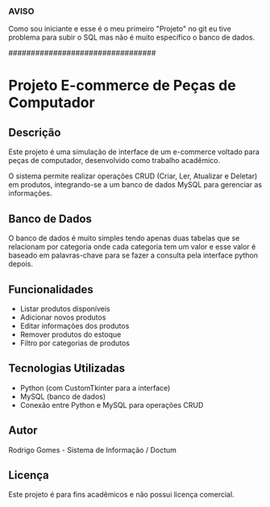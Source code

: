 
### AVISO ###

Como sou iniciante e esse é o meu primeiro "Projeto" no git eu tive problema para subir o SQL mas não é muito específico o banco de dados.


#################################

# Projeto E-commerce de Peças de Computador

## Descrição

Este projeto é uma simulação de interface de um e-commerce voltado para peças de computador, desenvolvido como trabalho acadêmico.

O sistema permite realizar operações CRUD (Criar, Ler, Atualizar e Deletar) em produtos, integrando-se a um banco de dados MySQL para gerenciar as informações.


## Banco de Dados

O banco de dados é muito simples tendo apenas duas tabelas que se relacionam por categoria onde cada categoria tem um valor e esse valor é baseado em palavras-chave para se fazer a consulta pela interface python depois.


## Funcionalidades

- Listar produtos disponíveis
- Adicionar novos produtos
- Editar informações dos produtos
- Remover produtos do estoque
- Filtro por categorias de produtos

## Tecnologias Utilizadas

- Python (com CustomTkinter para a interface)
- MySQL (banco de dados)
- Conexão entre Python e MySQL para operações CRUD


## Autor

Rodrigo Gomes - Sistema de Informação / Doctum

## Licença

Este projeto é para fins acadêmicos e não possui licença comercial.


